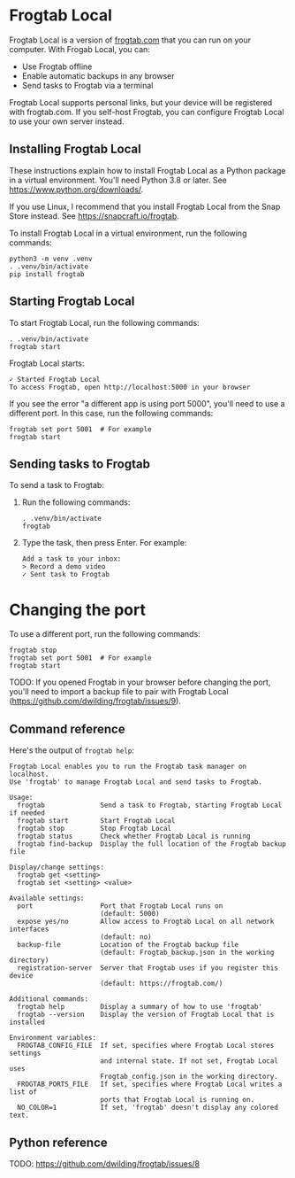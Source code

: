 # Frogtab Local

Frogtab Local is a version of [frogtab.com](https://frogtab.com) that you can run on your computer.
With Frogab Local, you can:

  - Use Frogtab offline
  - Enable automatic backups in any browser
  - Send tasks to Frogtab via a terminal

Frogtab Local supports personal links, but your device will be registered with frogtab.com.
If you self-host Frogtab, you can configure Frogtab Local to use your own server instead.

## Installing Frogtab Local

These instructions explain how to install Frogtab Local as a Python package in a virtual environment.
You'll need Python 3.8 or later. See https://www.python.org/downloads/.

If you use Linux, I recommend that you install Frogtab Local from the Snap Store instead.
See https://snapcraft.io/frogtab.

To install Frogtab Local in a virtual environment, run the following commands:

```
python3 -m venv .venv
. .venv/bin/activate
pip install frogtab
```

## Starting Frogtab Local

To start Frogtab Local, run the following commands:

```
. .venv/bin/activate
frogtab start
```

Frogtab Local starts:

```
✓ Started Frogtab Local
To access Frogtab, open http://localhost:5000 in your browser
```

If you see the error "a different app is using port 5000",
you'll need to use a different port.
In this case, run the following commands:

```
frogtab set port 5001  # For example
frogtab start
```

## Sending tasks to Frogtab

To send a task to Frogtab:

 1. Run the following commands:

    ```
    . .venv/bin/activate
    frogtab
    ```

 2. Type the task, then press Enter. For example:

    ```
    Add a task to your inbox:
    > Record a demo video
    ✓ Sent task to Frogtab
    ```

# Changing the port

To use a different port, run the following commands:

```
frogtab stop
frogtab set port 5001  # For example
frogtab start
```

TODO: If you opened Frogtab in your browser before changing the port,
you'll need to import a backup file to pair with Frogtab Local
(https://github.com/dwilding/frogtab/issues/9).

## Command reference

Here's the output of `frogtab help`:

```
Frogtab Local enables you to run the Frogtab task manager on localhost.
Use 'frogtab' to manage Frogtab Local and send tasks to Frogtab.

Usage:
  frogtab              Send a task to Frogtab, starting Frogtab Local if needed
  frogtab start        Start Frogtab Local
  frogtab stop         Stop Frogtab Local
  frogtab status       Check whether Frogtab Local is running
  frogtab find-backup  Display the full location of the Frogtab backup file

Display/change settings:
  frogtab get <setting>
  frogtab set <setting> <value>

Available settings:
  port                 Port that Frogtab Local runs on
                       (default: 5000)
  expose yes/no        Allow access to Frogtab Local on all network interfaces
                       (default: no)      
  backup-file          Location of the Frogtab backup file
                       (default: Frogtab_backup.json in the working directory)
  registration-server  Server that Frogtab uses if you register this device
                       (default: https://frogtab.com/)

Additional commands:
  frogtab help         Display a summary of how to use 'frogtab'
  frogtab --version    Display the version of Frogtab Local that is installed

Environment variables:
  FROGTAB_CONFIG_FILE  If set, specifies where Frogtab Local stores settings
                       and internal state. If not set, Frogtab Local uses
                       Frogtab_config.json in the working directory.
  FROGTAB_PORTS_FILE   If set, specifies where Frogtab Local writes a list of
                       ports that Frogtab Local is running on.
  NO_COLOR=1           If set, 'frogtab' doesn't display any colored text.
```

## Python reference

TODO: https://github.com/dwilding/frogtab/issues/8
